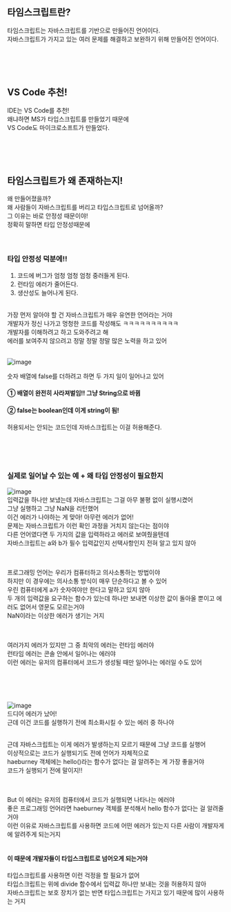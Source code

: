 ## 타임스크립트란?
타임스크립트는 자바스크립트를 기반으로 만들어진 언어이다.<br>
자바스크립트가 가지고 있는 여러 문제를 해결하고 보완하기 위해 만들어진 언어이다.<br><br><br><br><br>

## VS Code 추천! 
IDE는 VS Code를 추천!<br>
왜냐하면 MS가 타입스크립트를 만들었기 때문에<br>
VS Code도 마이크로소프트가 만들었다.<br><br><br><br><br>

## 타임스크립트가 왜 존재하는지! 
왜 만들어졌을까?<br>
왜 사람들이 자바스크립트를 버리고 타입스크립트로 넘어올까?<br>
그 이유는 바로 안정성 때문이야! <br>
정확히 말하면 타입 안정성때문에<br><br><br>

### 타입 안정성 덕분에!!
1. 코드에 버그가 엄청 엄청 엄청 중러들게 된다.<br>
2. 런타임 에러가 줄어든다.<br>
3. 생산성도 늘어나게 된다.<br><br>

가장 먼저 알아야 할 건 자바스크립트가 매우 유연한 언어라는 거야<br>
개발자가 정신 나가고 멍청한 코드를 작성해도 ㅋㅋㅋㅋㅋㅋㅋㅋㅋㅋ<br>
개발자를 이해하려고 하고 도와주려고 해 <br>
에러를 보여주지 않으려고 정말 정말 정말 많은 노력을 하고 있어<br><br>

![image](https://user-images.githubusercontent.com/76997276/175005043-7730fdcc-6bc5-4cc8-8453-48231cd8be46.png) <br>

숫자 배열에 false를 더하려고 하면 두 가지 일이 일어나고 있어<br>
#### ① 배열이 완전히 사라져벌임!! 그냥 String으로 바뀜<br> 
#### ② false는 boolean인데 이게 string이 됨!<br>

허용되서는 안되는 코드인데 자바스크립트는 이걸 허용해준다.<br><br><br><br><br>

### 실제로 일어날 수 있는 예 + 왜 타입 안정성이 필요한지
![image](https://user-images.githubusercontent.com/76997276/175007146-ae838e45-73ee-4423-9e4d-0692107feec5.png)
<br>
입력값을 하나만 보냈는데 자바스크립트는 그걸 아무 불평 없이 실행시켰어<br>
그냥 실행하고 그냥 NaN을 리턴했어<br>
이건 에러가 나야하는 게 맞아! 아무런 에러가 없어!<br>
문제는 자바스크립트가 이런 확인 과정을 거치지 않는다는 점이야<br>
다른 언어였다면 두 가지의 값을 입력하라고 에러로 보여줬을텐데<br>
자바스크립트는 a와 b가 필수 입력값인지 선택사항인지 전혀 알고 있지 않아<br><br><br>

프로그래밍 언어는 우리가 컴퓨터하고 의사소통하는 방법이야 <br>
하지만 이 경우에는 의사소통 방식이 매우 단순하다고 볼 수 있어<br>
우린 컴퓨터에게 a가 숫자여야만 한다고 말하고 있지 않아<br>
두 개의 입력값을 요구하는 함수가 있는데 하나만 보내면 이상한 값이 돌아올 뿐이고 에러도 없어서 영문도 모르는거야<br>
NaN이라는 이상한 에러가 생기는 거지<br><br><br>

여러가지 에러가 있지만 그 중 최악의 에러는 런타임 에러야<br>
런타임 에러는 콘솔 안에서 일어나는 에러야<br>
이런 에러는 유저의 컴퓨터에서 코드가 생성될 때만 일어나는 에러일 수도 있어<br><br><br><br><br>

![image](https://user-images.githubusercontent.com/76997276/175054080-db04b336-9b3b-4129-8557-5b54640381a2.png)<br>
드디어 에러가 났어!<br>
근데 이건 코드를 실행하기 전에 최소화시킬 수 있는 에러 중 하나야<br><br>

근데 자바스크립트는 이게 에러가 발생하는지 모르기 때문에 그냥 코드를 실행어<br>
이상적으로는 코드가 실행되기도 전에 언어가 자체적으로 <br>
haeburney 객체에는 hello()라는 함수가 없다는 걸 알려주는 게 가장 좋을거야<br>
코드가 실행되기 전에 말이지!!<br><br><br>

But 이 에러는 유저의 컴퓨터에서 코드가 실행되면 나타나는 에러야<br>
좋은 프로그래밍 언어라면 haeburney 객체를 분석해서 hello 함수가 없다는 걸 알려줄거야<br>
이런 이유로 자바스크립트를 사용하면 코드에 어떤 에러가 있는지 다른 사람이 개발자게에 알려주게 되는거지<br><br>

#### 이 때문에 개발자들이 타입스크립트로 넘어오게 되는거야<br>
타입스크립트를 사용하면 이런 걱정을 할 필요가 없어<br>
타입스크립트는 위에 divide 함수에서 입력값 하나만 보내는 것을 허용하지 않아<br>
자바스크립트는 보호 장치가 없는 반면 타입스크립트는 가지고 있기 때문에 많이 사용하는 거지<br>













